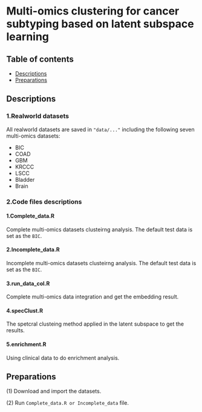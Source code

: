 # Multi-omics clustering for cancer subtyping based on latent subspace learning
## Table of contents
* [Descriptions](#descriptions)
* [Preparations](#preparations)
## Descriptions
### 1.Realworld datasets
All realworld datasets are saved in ``` "data/..." ``` including the following seven multi-omics datasets:
* BIC
* COAD
* GBM
* KRCCC
* LSCC
* Bladder
* Brain
### 2.Code files descriptions
#### 1.Complete_data.R
Complete multi-omics datasets clusteirng analysis. The default test data is set as the ```BIC```.
#### 2.Incomplete_data.R
Incomplete multi-omics datasets clusteirng analysis. The default test data is set as the ```BIC```.
#### 3.run_data_col.R
Complete multi-omics data integration and get the embedding result.
#### 4.specClust.R
The spetcral clusteing method applied in the latent subspace to get the results.
#### 5.enrichment.R
Using clinical data to do enrichment analysis.


## Preparations
(1) Download and import the datasets.

(2) Run ```Complete_data.R or Incomplete_data``` file.


